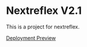 # Nextreflex V2.1

This is a project for nextreflex.

[Deployment Preview](https://nextreflexe.netlify.app/)
